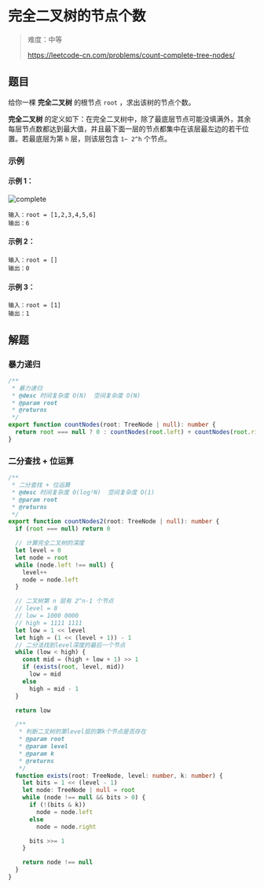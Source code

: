 # 完全二叉树的节点个数

> 难度：中等
>
> https://leetcode-cn.com/problems/count-complete-tree-nodes/

## 题目

给你一棵 **完全二叉树** 的根节点 `root` ，求出该树的节点个数。

**完全二叉树** 的定义如下：在完全二叉树中，除了最底层节点可能没填满外，其余每层节点数都达到最大值，并且最下面一层的节点都集中在该层最左边的若干位置。若最底层为第 `h` 层，则该层包含 `1~ 2^h` 个节点。

### 示例

#### 示例 1：

![complete](https://user-images.githubusercontent.com/54696834/161666514-49c07738-a01c-485d-9675-1bfa79cc1269.jpg)

```
输入：root = [1,2,3,4,5,6]
输出：6
```

#### 示例 2：

```
输入：root = []
输出：0
```

#### 示例 3：

```
输入：root = [1]
输出：1
```

## 解题

### 暴力递归

```ts
/**
 * 暴力递归
 * @desc 时间复杂度 O(N)  空间复杂度 O(N)
 * @param root
 * @returns
 */
export function countNodes(root: TreeNode | null): number {
  return root === null ? 0 : countNodes(root.left) + countNodes(root.right) + 1
}
```

### 二分查找 + 位运算

```ts
/**
 * 二分查找 + 位运算
 * @desc 时间复杂度 O(log²N)  空间复杂度 O(1)
 * @param root
 * @returns
 */
export function countNodes2(root: TreeNode | null): number {
  if (root === null) return 0

  // 计算完全二叉树的深度
  let level = 0
  let node = root
  while (node.left !== null) {
    level++
    node = node.left
  }

  // 二叉树第 n 层有 2^n-1 个节点
  // level = 8
  // low = 1000 0000
  // high = 1111 1111
  let low = 1 << level
  let high = (1 << (level + 1)) - 1
  // 二分法找到level深度的最后一个节点
  while (low < high) {
    const mid = (high + low + 1) >> 1
    if (exists(root, level, mid))
      low = mid
    else
      high = mid - 1
  }

  return low

  /**
   * 判断二叉树的第level层的第k个节点是否存在
   * @param root
   * @param level
   * @param k
   * @returns
   */
  function exists(root: TreeNode, level: number, k: number) {
    let bits = 1 << (level - 1)
    let node: TreeNode | null = root
    while (node !== null && bits > 0) {
      if (!(bits & k))
        node = node.left
      else
        node = node.right

      bits >>= 1
    }

    return node !== null
  }
}
```